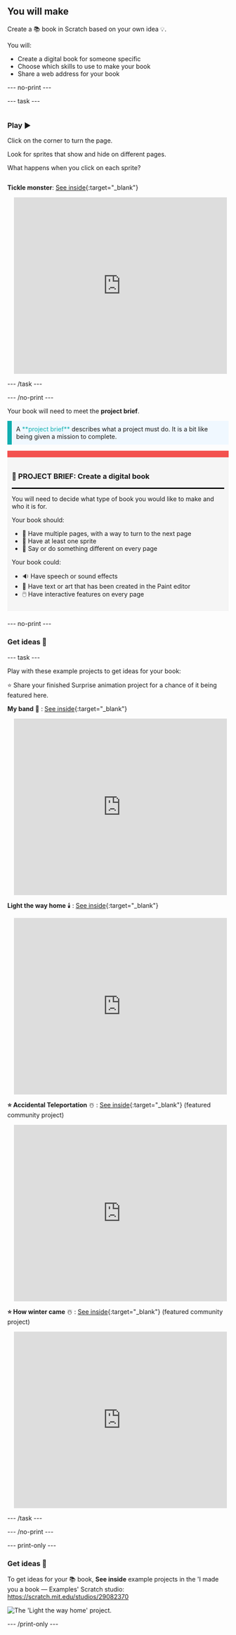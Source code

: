 ## You will make

Create a 📚 book in Scratch based on your own idea 💡. 

You will:

+ Create a digital book for someone specific
+ Choose which skills to use to make your book
+ Share a web address for your book

--- no-print ---

--- task ---

<div style="display: flex; flex-wrap: wrap">
<div style="flex-basis: 200px; flex-grow: 1">

### Play ▶️ 

Click on the corner to turn the page.

Look for sprites that show and hide on different pages.
  
What happens when you click on each sprite?

</div>
<div>
  
**Tickle monster**: [See inside](https://scratch.mit.edu/projects/500189097/editor){:target="_blank"}
<div class="scratch-preview" style="margin-left: 15px;">
  <iframe allowtransparency="true" width="485" height="402" src="https://scratch.mit.edu/projects/embed/500189097/?autostart=false" frameborder="0"></iframe>
</div>

</div>
</div>

--- /task ---

--- /no-print ---

Your book will need to meet the **project brief**.

<p style="border-left: solid; border-width:10px; border-color: #0faeb0; background-color: aliceblue; padding: 10px;">
A <span style="color: #0faeb0">**project brief**</span> describes what a project must do. It is a bit like being given a mission to complete.
</p>

<div style="border-top: 15px solid #f3524f; background-color: whitesmoke; margin-bottom: 20px; padding: 10px;">

### 🎯 PROJECT BRIEF: Create a **digital book**
<hr style="border-top: 2px solid black;">

You will need to decide what type of book you would like to make and who it is for. 

Your book should:
+ 📃 Have multiple pages, with a way to turn to the next page
+ 🐢 Have at least one sprite
+ 💬 Say or do something different on every page

Your book could:
+ 🔉 Have speech or sound effects 
+ 🎨 Have text or art that has been created in the Paint editor
+ 🖱️ Have interactive features on every page
</div>

--- no-print ---

### Get ideas 💭

--- task ---

Play with these example projects to get ideas for your book:

⭐ Share your finished Surprise animation project for a chance of it being featured here.

**My band** 🎸 : [See inside](https://scratch.mit.edu/projects/724148783/editor){:target="_blank"}
<div class="scratch-preview" style="margin-left: 15px;">
  <iframe allowtransparency="true" width="485" height="402" src="https://scratch.mit.edu/projects/embed/724148783/?autostart=false" frameborder="0"></iframe>
</div>

**Light the way home** 🕯️ : [See inside](https://scratch.mit.edu/projects/499860786/editor){:target="_blank"}
<div class="scratch-preview" style="margin-left: 15px;">
  <iframe allowtransparency="true" width="485" height="402" src="https://scratch.mit.edu/projects/embed/499860786/?autostart=false" frameborder="0"></iframe>
</div>

**⭐ Accidental Teleportation** ☃️ : [See inside](https://scratch.mit.edu/projects/793833913/editor){:target="_blank"} (featured community project)
<div class="scratch-preview" style="margin-left: 15px;">
  <iframe allowtransparency="true" width="485" height="402" src="https://scratch.mit.edu/projects/embed/793833913/?autostart=false" frameborder="0"></iframe>
</div>

**⭐ How winter came** ☃️ : [See inside](https://scratch.mit.edu/projects/707648744/editor){:target="_blank"} (featured community project)
<div class="scratch-preview" style="margin-left: 15px;">
  <iframe allowtransparency="true" width="485" height="402" src="https://scratch.mit.edu/projects/embed/707648744/?autostart=false" frameborder="0"></iframe>
</div>

--- /task ---

--- /no-print ---

--- print-only ---

### Get ideas 💭

To get ideas for your 📚 book, **See inside** example projects in the 'I made you a book — Examples' Scratch studio: 
https://scratch.mit.edu/studios/29082370

![The 'Light the way home' project.](images/showcase_static.png)

--- /print-only ---


